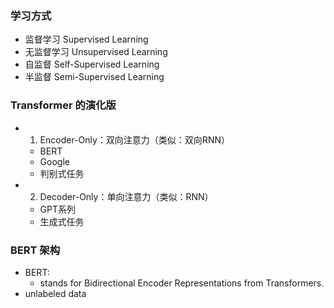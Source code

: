 ### 学习方式
- 监督学习 Supervised Learning
- 无监督学习 Unsupervised Learning
- 自监督 Self-Supervised Learning
- 半监督 Semi-Supervised Learning

### Transformer 的演化版
- 1. Encoder-Only：双向注意力（类似：双向RNN）
  - BERT
  - Google
  - 判别式任务
- 2. Decoder-Only：单向注意力（类似：RNN）
  - GPT系列
  - 生成式任务

### BERT 架构
- BERT: 
  - stands for Bidirectional Encoder Representations from Transformers.
- unlabeled data